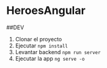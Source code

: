 # HeroesAngular

##DEV

1. Clonar el proyecto
2. Ejecutar ```npm install```
3. Levantar backend ```npm run server```
4. Ejecutar la app ```ng serve -o```
